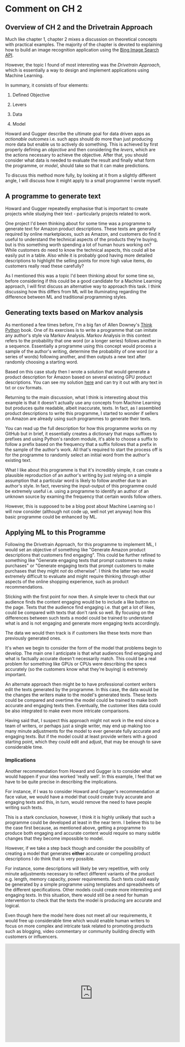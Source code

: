 # Comment on CH 2

## Overview of CH 2 and the Drivetrain Approach

Much like chapter 1, chapter 2 mixes a discussion on theoretical concepts with practical examples. The majority of the chapter is devoted to explaining how to build an image recognition application using the [Bing Image Search API](https://www.microsoft.com/en-us/bing/apis/bing-image-search-api).

However, the topic I found of most interesting was the *Drivetrain Approach*, which is essentially a way to design and implement applications using Machine Learning.

In summary, it consists of four elements:

1. Defined Objective

2. Levers

3. Data

4. Model

Howard and Gugger describe the ultimate goal for data driven apps as *actionable outcomes* i.e. such apps should do more than just producing more data but enable us to actively do something. This is achieved by first properly defining an *objective* and then considering the *levers*, which are the actions necessary to achieve the objective. After that, you should consider what data is needed to evaluate the result and finally what form the programme, or *model*, should take so that it can make predictions.

To discuss this method more fully, by looking at it from a slightly different angle, I will discuss how it might apply to a small programme I wrote myself.

## A programme to generate text

Howard and Gugger repeatedly emphasise that is important to create projects while studying their text - particularly projects related to work.

One project I'd been thinking about for some time was a programme to generate text for Amazon product descriptions. These texts are generally required by online marketplaces, such as Amazon, and customers do find it useful to understand the technical aspects of the products they're buying, but is this something worth spending a lot of human hours working on? While customers do need to know the technical aspects, this could all be easily put in a table. Also while it is probably good having more detailed descriptions to highlight the selling points for more high value items, do customers really read these carefully?

As I mentioned this was a topic I'd been thinking about for some time so, before considering if this could be a good candidate for a Machine Learning approach, I will first discuss an alternative way to approach this task. I think discussing how this differs from ML will be illuminating regarding the difference between ML and traditional programming styles.

## Generating texts based on Markov analysis

As mentioned a few times before, I'm a big fan of Allen Downey's [Think Python](https://greenteapress.com/wp/think-python/) book. One of its exercises is to write a programme that can imitate any author's style via Markov Analysis. Markov Analysis in this context refers to the probability that one word (or a longer series) follows another in a sequence. Essentially a programme using this concept would process a sample of the author's writing, determine the probability of one word (or a series of words) following another, and then outputs a new text after randomly choosing a starting word.

Based on this case study then I wrote a solution that would generate a product description for Amazon based on several existing GPU product descriptions. You can see my solution [here](https://github.com/sortsammcdonald/text_gen) and can try it out with any text in txt or csv formats.

Returning to the main discussion, what I think is interesting about this example is that it doesn't actually use any concepts from Machine Learning but produces quite readable, albeit inaccurate, texts. In fact, as I assembled product descriptions to write this programme, I started to wonder if sellers on Amazon are already using such programmes to generate their texts.

You can read up the full description for how this programme works on my GitHub but in brief, it essentially creates a dictionary that maps suffixes to prefixes and using Python's random module, it's able to choose a suffix to follow a prefix based on the frequency that a suffix follows that a prefix in the sample of the author's work. All that's required to start the process off is for the programme to randomly select an initial word from the author's existing text.

What I like about this programme is that it's incredibly simple, it can create a plausible reproduction of an author's writing by just relying on a simple assumption that a particular word is likely to follow another due to an author's style. In fact, reversing the input-output of this programme could be extremely useful i.e. using a programme to identify an author of an unknown source by examing the frequency that certain words follow others.

However, this is supposed to be a blog post about Machine Learning so I will now consider (although not code up, well not yet anyway) how this basic programme could be enhanced by ML.

## Applying ML to this Programme

Following the Drivetrain Approach, for this programme to implement ML, I would set an objective of something like "Generate Amazon product descriptions that customers find engaging". This could be further refined to something like "Generate engaging texts that prompt customers to make purchases" or "Generate engaging texts that prompt customers to make purchases that they might *not* do otherwise". I think the latter two would extremely difficult to evaluate and might require thinking through other aspects of the online shopping experience, such as product recommendations.

Sticking with the first point for now then. A simple lever to check that our audience finds the content engaging would be to include a like button on the page. Texts that the audience find engaging i.e. that get a lot of likes, could be compared with texts that don't rank so well. By focusing on the differences between such texts a model could be trained to understand what is and is not engaging and generate more engaging texts accordingly.

The data we would then track is if customers like these texts more than previously generated ones.

It's when we begin to consider the form of the model that problems begin to develop. The main one I anticipate is that what audiences find engaging and what is factually accurate doesn't necessarily match. This could be a real problem for something like GPUs or CPUs were describing the specs accurately (so the customers know what they're buying) is extremely important.

An alternate approach then might be to have professional content writers edit the texts generated by the programme. In this case, the data would be the changes the writers make to the model's generated texts. These texts could be compared and overtime the model could be trained to make both accurate and engaging texts then. Eventually, the customer likes data could be also integrated to make even more intricate comparisons.

Having said that, I suspect this approach might not work in the end since a team of writers, or perhaps just a single writer, may end up making too many minute adjustments for the model to ever generate fully accurate and engaging texts. But if the model could at least provide writers with a good starting point, which they could edit and adjust, that may be enough to save considerable time.

### Implications

Another recommendation from Howard and Gugger is to consider what would happen if your idea worked 'really well'. In this example, I feel that we have to be quite precise in describing the implications.

For instance, if I was to consider Howard and Gugger's recommendation at face value, we would have a model that could create truly accurate and engaging texts and this, in turn, would remove the need to have people writing such texts.

This is a stark conclusion, however, I think it is highly unlikely that such a programme could be developed at least in the near term. I believe this to be the case first because, as mentioned above, getting a programme to produce both engaging and accurate content would require so many subtle changes that they become impossible to model.

However, if we take a step back though and consider the possibility of creating a model that generates **either** accurate or compelling product descriptions I do think that is very possible.

For instance, some descriptions will likely be very repetitive, with only minute adjustments necessary to reflect different variants of the product e.g. length, memory capacity, power requirements. Such texts could easily be generated by a simple programme using templates and spreadsheets of the different specifications. Other models could create more interesting and engaging texts. In this situation, there would still be a need for human intervention to check that the texts the model is producing are accurate and logical.

Even though here the model here does not meet all our requirements, it would free up considerable time which would enable human writers to focus on more complex and intricate task related to promoting products such as blogging, video commentary or community building directly with customers or influencers.

<iframe width="560" height="315" src="https://www.youtube.com/embed/BvHmRx14HQ8" frameborder="0" allow="accelerometer; autoplay; clipboard-write; encrypted-media; gyroscope; picture-in-picture" allowfullscreen></iframe>
